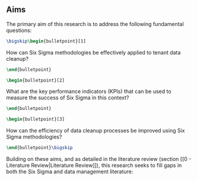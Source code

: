 ## Aims

The primary aim of this research is to address the following fundamental questions:


```latex
\bigskip\begin{bulletpoint}[1]
```
How can Six Sigma methodologies be effectively applied to tenant data cleanup?
```latex
\end{bulletpoint}
```

```latex
\begin{bulletpoint}[2]
```
What are the key performance indicators (KPIs) that can be used to measure the success of Six Sigma in this context?
```latex
\end{bulletpoint}
```

```latex
\begin{bulletpoint}[3]
```
How can the efficiency of data cleanup processes be improved using Six Sigma methodologies?
```latex
\end{bulletpoint}\bigskip
```

Building on these aims, and as detailed in the literature review (section [[0 - Literature Review|Literature Review]]), this research seeks to fill gaps in both the Six Sigma and data management literature:

